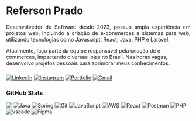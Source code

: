 # Referson Prado

<p align="justify">Desenvolvedor de Software desde 2023, possuo ampla experiência em projetos web, incluindo a criação de e-commerces e sistemas para web, utilizando tecnologias como Javascript, React, Java, PHP e Laravel.
<br>
 
 Atualmente, faço parte da equipe responsável pela criação de e-commerces, impactando diversas lojas no Brasil. Nas horas vagas, desenvolvo projetos pessoais para aprimorar meus conhecimentos.

<h3 align="left"></h3>

[![LinkedIn](https://img.shields.io/badge/-LinkedIn-000?style=for-the-badge&logo=linkedin&logoColor=30C5FF&color:FFF)](https://www.linkedin.com/in/refer/)
[![Instagram](https://img.shields.io/badge/-Instagram-000?style=for-the-badge&logo=instagram&logoColor=30C5FF&color:FFF)](https://www.instagram.com/refersonprado/)
[![Portfolio](https://img.shields.io/badge/Portfolio-000?style=for-the-badge&logo=todoist&logoColor=30C5FF)](https://referson.com.br)
[![Gmail](https://img.shields.io/badge/Gmail-000?style=for-the-badge&logo=gmail&logoColor=30C5FF)](mailto:prado.referson@gmail.com)

<h3 align="left">GitHub Stats</h3>

<img align="left" src="https://github-readme-stats-git-masterrstaa-rickstaa.vercel.app/api?username=refersonprado&hide_title=true&show_icons=true&include_all_commits=false&count_private=true&line_height=25&hide=issues&bg_color=000&title_color=30C5FF&text_color=FFF&border_radius=3&border_color=30C5FF&icon_color=30C5FF&theme=jolly">


![Java](https://img.shields.io/badge/java-%23ED8B00.svg?style=for-the-badge&logo=openjdk&logoColor=white)
![Spring](https://img.shields.io/badge/spring-%236DB33F.svg?style=for-the-badge&logo=spring&logoColor=white)
![Git](https://img.shields.io/badge/GIT-E44C30?style=for-the-badge&logo=git&logoColor=white)
![JavaScript](https://img.shields.io/badge/JavaScript-F7DF1E?style=for-the-badge&logo=javascript&logoColor=black)
![AWS](https://img.shields.io/badge/AWS-000.svg?style=for-the-badge&logo=amazon-aws&logoColor=white)
![React](https://img.shields.io/badge/React-20232A?style=for-the-badge&logo=react&logoColor=61DAFB)
![Postman](https://img.shields.io/badge/Postman-FF6C37.svg?style=for-the-badge&logo=Postman&logoColor=white)
![PHP](https://img.shields.io/badge/PHP-777BB4?style=for-the-badge&logo=php&logoColor=white)
![Vscode](https://img.shields.io/badge/Vscode-007ACC?style=for-the-badge&logo=visual-studio-code&logoColor=white)
![Figma](https://img.shields.io/badge/Figma-696969?style=for-the-badge&logo=figma&logoColor=figma)



